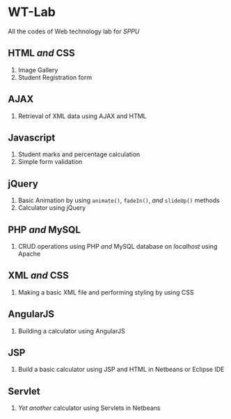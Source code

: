 # WT-Lab
All the codes of Web technology lab for _SPPU_

## HTML *and* CSS
1. Image Gallery
2. Student Registration form

## AJAX
1. Retrieval of XML data using AJAX and HTML

## Javascript
1. Student marks and percentage calculation
2. Simple form validation

## jQuery
1. Basic Animation by using `animate()`, `fadeIn()`, *and* `slideUp()` methods
2. Calculator using jQuery

## PHP *and* MySQL
1. CRUD operations using PHP *and* MySQL database on *localhost* using Apache

## XML *and* CSS
1. Making a basic XML file and performing styling by using CSS

## AngularJS
1. Building a calculator using AngularJS

## JSP
1. Build a basic calculator using JSP and HTML in Netbeans or Eclipse IDE

## Servlet
1. *Yet another* calculator using Servlets in Netbeans 
